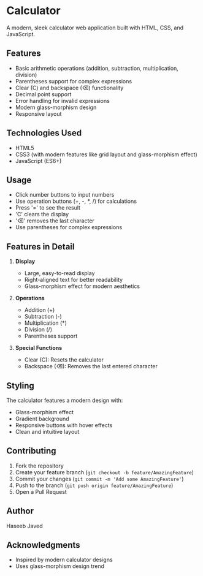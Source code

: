 # Calculator

A modern, sleek calculator web application built with HTML, CSS, and JavaScript.

## Features

- Basic arithmetic operations (addition, subtraction, multiplication, division)
- Parentheses support for complex expressions
- Clear (C) and backspace (⌫) functionality
- Decimal point support
- Error handling for invalid expressions
- Modern glass-morphism design
- Responsive layout

## Technologies Used

- HTML5
- CSS3 (with modern features like grid layout and glass-morphism effect)
- JavaScript (ES6+)


## Usage

- Click number buttons to input numbers
- Use operation buttons (+, -, *, /) for calculations
- Press '=' to see the result
- 'C' clears the display
- '⌫' removes the last character
- Use parentheses for complex expressions

## Features in Detail

1. **Display**
   - Large, easy-to-read display
   - Right-aligned text for better readability
   - Glass-morphism effect for modern aesthetics

2. **Operations**
   - Addition (+)
   - Subtraction (-)
   - Multiplication (*)
   - Division (/)
   - Parentheses support

3. **Special Functions**
   - Clear (C): Resets the calculator
   - Backspace (⌫): Removes the last entered character

## Styling

The calculator features a modern design with:
- Glass-morphism effect
- Gradient background
- Responsive buttons with hover effects
- Clean and intuitive layout



## Contributing

1. Fork the repository
2. Create your feature branch (`git checkout -b feature/AmazingFeature`)
3. Commit your changes (`git commit -m 'Add some AmazingFeature'`)
4. Push to the branch (`git push origin feature/AmazingFeature`)
5. Open a Pull Request

## Author

 Haseeb Javed 

## Acknowledgments

- Inspired by modern calculator designs
- Uses glass-morphism design trend
